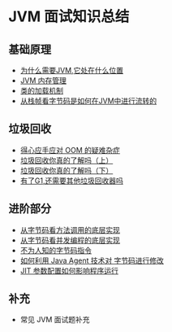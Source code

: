 # JVM 面试知识总结

## 基础原理

- [为什么需要JVM,它处在什么位置](/JVM/为什么需要JVM,它处在什么位置.md)
- [JVM 内存管理](/JVM/JVM内存管理.md)
- [类的加载机制](/JVM/类的加载机制.md)
- [从栈帧看字节码是如何在JVM中进行流转的](/JVM/从栈帧看字节码如何在JVM中进行流转的.md)

## 垃圾回收

- [得心应手应对 OOM 的疑难杂症](/JVM/得心应手应对OOM的疑难杂症.md)
- [垃圾回收你真的了解吗（上）](/JVM/垃圾回收你真的了解吗(上).md)
- [垃圾回收你真的了解吗（下）](/JVM/垃圾回收你真的了解吗(下).md)
- [有了G1,还需要其他垃圾回收器吗](/JVM/有了G1,还需要其他垃圾回收器吗.md)

## 进阶部分

- [从字节码看方法调用的底层实现](/JVM/从字节码看方法的调用的底层实现.md)
- [从字节码看并发编程的底层实现](/JVM/从字节码看并发编程底层实现.md)
- [不为人知的字节码指令](/JVM/不为人知的字节码指令.md)
- [如何利用 Java Agent 技术对 字节码进行修改](/JVM/如何利用Java%20Agent%20技术对字节码进行修改.md)
- [JIT 参数配置如何影响程序运行](/JVM/JIT参数配置如何影响程序运行.md)

## 补充

- 常见 JVM 面试题补充